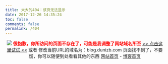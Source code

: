 ```yaml
---
title: 大大的404：该页无法显示
date: 2017-12-26 14:35:24
toc: false
comments: false
permalink: /404
---
```

<div align="center">
  <img src="//a0.att.hudong.com/57/09/300001174781130993090105342_950.jpg" />
  <strong style="color:red;">很抱歉，你所访问的页面不存在了，可能是我调整了网站域名所至</strong>
    <a href="javascript:to();">>> 点击这里试试 <<</a>
    或者 修改当前URL的域名为：blog.dunizb.com
    页面找不到了，不要慌，你可以随便到处看看其他的东西
  <a href="https://zhangbing.site">网站首页</a> - <a href="https://blog.zhangbing.site">博客首页</a>
</div>

<script>
if(confirm('该页面URL可能已经变更，是否去新的地址？')) to();
function to(){
    var url = window.location.href; 
    // 'https://dunizb.com/2017/12/08/You-have-to-know-the-basic-HTTP-concepts/';
    location.href = 'https://blog.zhangbing.site/' + url.split('.com')[1]
}
</script>
